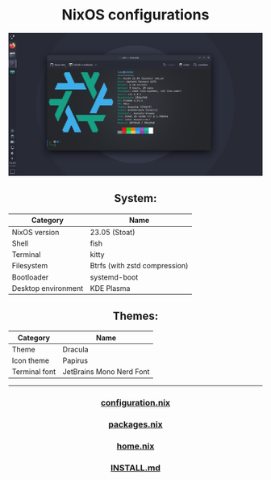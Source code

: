 <div align="center">
  
# NixOS configurations
![Screenshot](screenshot.png)

## System:
| Category            | Name                          |
| ------------------- | ----------------------------- |
| NixOS version       | 23.05 (Stoat)                |
| Shell               | fish                          |
| Terminal            | kitty                         |
| Filesystem          | Btrfs (with zstd compression) |
| Bootloader          | systemd-boot                  |
| Desktop environment | KDE Plasma                    |

## Themes:
| Category       | Name                          |
| -------------  | ----------------------------- |
| Theme          | Dracula                       |
| Icon theme     | Papirus                       |
| Terminal font  | JetBrains Mono Nerd Font      |
  
---
  
### [configuration.nix](Nix/configuration.nix)
### [packages.nix](Nix/packages.nix)
### [home.nix](nixpkgs/home.nix)
### [INSTALL.md](INSTALL.md)

</div>
